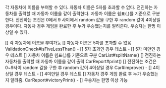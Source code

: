 각 자동차에 이름을 부여할 수 있다. 자동차 이름은 5자를 초과할 수 없다.
전진하는 자동차를 출력할 때 자동차 이름을 같이 출력한다.
자동차 이름은 쉼표(,)를 기준으로 구분한다.
전진하는 조건은 0에서 9 사이에서 random 값을 구한 후 random 값이 4이상일 경우이다.
자동차 경주 게임을 완료한 후 누가 우승했는지를 알려준다. 우승자는 한명 이상일 수 있다.

[] 각 자동차에 이름을 부여가능
[] 자동차 이름은 5자를 초과할 수 없음 ValidationCheck#isFiveLessThan()
    - [] 5자 초과인 경우 테스트
    - [] 5자 미만인 경우 테스트
[] 자동차 이름은 쉼표(,)를 기준으로 구분 CarList#splitName()
[] 전진하는 자동차를 출력할 때 자동차 이름을 같이 출력 CarReport#print()
[] 전진하는 조건은 0~9사이 random 값을 구한 후 random 값이 4이상일 경우 Car#improve()
    - [] 4이상일 경우 테스트
    - [] 4미만일 경우 테스트
[] 자동차 경주 게임 완료 후 누가 우승했는지 알려줌. CarReport#victoryPrint()
    - [] 우승자는 한명 이상 가능
